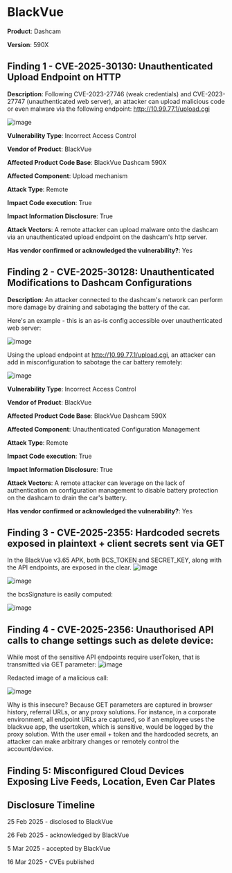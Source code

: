 # BlackVue

**Product**: Dashcam

**Version**: 590X


## Finding 1 - CVE-2025-30130: Unauthenticated Upload Endpoint on HTTP 

**Description**: Following CVE-2023-27746 (weak credentials) and CVE-2023-27747 (unauthenticated web server), an attacker can upload malicious code or even malware via the following endpoint: http://10.99.77.1/upload.cgi

![image](https://github.com/user-attachments/assets/a0111910-f0d8-4774-beb5-1c52767b836f)

**Vulnerability Type**: Incorrect Access Control

**Vendor of Product**: BlackVue

**Affected Product Code Base**: BlackVue Dashcam 590X

**Affected Component**: Upload mechanism

**Attack Type**: Remote

**Impact Code execution**: True

**Impact Information Disclosure**: True

**Attack Vectors**: A remote attacker can upload malware onto the dashcam via an unauthenticated upload endpoint on the dashcam's http server.

**Has vendor confirmed or acknowledged the vulnerability?**: Yes


## Finding 2 - CVE-2025-30128: Unauthenticated Modifications to Dashcam Configurations

**Description**: An attacker connected to the dashcam's network can perform more damage by draining and sabotaging the battery of the car.

Here's an example - this is an as-is config accessible over unauthenticated web server:

![image](https://github.com/user-attachments/assets/d51ec69b-9acd-4cb1-91ca-2bcadf9933b6)

Using the upload endpoint at http://10.99.77.1/upload.cgi, an attacker can add in misconfiguration to sabotage the car battery remotely:

![image](https://github.com/user-attachments/assets/ab3bb1bc-3a70-4c39-b34b-264ece664eb5)

**Vulnerability Type**: Incorrect Access Control

**Vendor of Product**: BlackVue

**Affected Product Code Base**: BlackVue Dashcam 590X

**Affected Component**: Unauthenticated Configuration Management

**Attack Type**: Remote

**Impact Code execution**: True

**Impact Information Disclosure**: True

**Attack Vectors**: A remote attacker can leverage on the lack of authentication on configuration management to disable battery protection on the dashcam to drain the car's battery.

**Has vendor confirmed or acknowledged the vulnerability?**: Yes

## Finding 3 - CVE-2025-2355: Hardcoded secrets exposed in plaintext + client secrets sent via GET

In the BlackVue v3.65 APK, both BCS_TOKEN and SECRET_KEY, along with the API endpoints, are exposed in the clear.
![image](https://github.com/user-attachments/assets/e2f09ff7-884f-42c7-9667-566ab8e7760e)

![image](https://github.com/user-attachments/assets/ab998eaf-1eaf-4f09-94ca-43de049506b7)

the bcsSignature is easily computed: 

![image](https://github.com/user-attachments/assets/27594907-cfed-4718-90e6-b2e6b860b9bf)


## Finding 4 - CVE-2025-2356: Unauthorised API calls to change settings such as delete device:

While most of the sensitive API endpoints require userToken, that is transmitted via GET parameter:
![image](https://github.com/user-attachments/assets/ea75d84d-e5eb-43bb-9c8b-b78111a3a67b)

Redacted image of a malicious call:

![image](https://github.com/user-attachments/assets/a4ed058e-b516-47e5-93d0-63286f4e31ef)


Why is this insecure? Because GET parameters are captured in browser history, referral URLs, or any proxy solutions. For instance, in a corporate environment, all endpoint URLs are captured, so if an employee uses the blackvue app, the usertoken, which is sensitive, would be logged by the proxy solution. With the user email + token and the hardcoded secrets, an attacker can make arbitrary changes or remotely control the account/device.

## Finding 5: Misconfigured Cloud Devices Exposing Live Feeds, Location, Even Car Plates
<in discussion>


## Disclosure Timeline

25 Feb 2025 - disclosed to BlackVue

26 Feb 2025 - acknowledged by BlackVue

5 Mar 2025 - accepted by BlackVue

16 Mar 2025 - CVEs published







